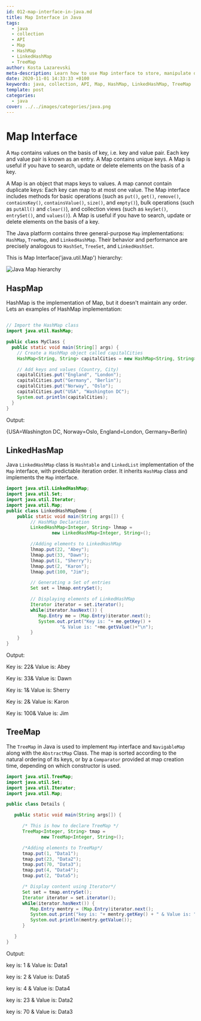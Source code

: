```yaml
---
id: 012-map-interface-in-java.md
title: Map Interface in Java
tags:
  - java
  - collection
  - API
  - Map
  - HashMap
  - LinkedHashMap
  - TreeMap
author: Kosta Lazarevski
meta-description: Learn how to use Map interface to store, manipulate data in Java
date: 2020-11-01 14:33:33 +0100
keywords: java, collection, API, Map, HashMap, LinkedHashMap, TreeMap
template: post
categories:
  - java
cover: ../../images/categories/java.png
---
```


# Map Interface

A `Map` contains values on the basis of key, i.e. key and value pair. Each key and value pair is known as an entry. A Map contains unique keys.
A Map is useful if you have to search, update or delete elements on the basis of a key.

A Map is an object that maps keys to values. A map cannot contain duplicate keys: Each key can map to at most one value. The Map interface includes methods for basic operations (such as `put()`, `get()`, `remove()`, `containsKey()`, `containsValue()`, `size()`, and `empty()`), bulk operations (such as `putAll()` and `clear()`), and collection views (such as `keySet()`, `entrySet()`, and `values()`). A Map is useful if you have to search, update or delete elements on the basis of a key.

The Java platform contains three general-purpose `Map` implementations: `HashMap`, `TreeMap`, and `LinkedHashMap`. Their behavior and performance are precisely analogous to `HashSet`, `TreeSet`, and `LinkedHashSet`.

This is Map Interface('java.util.Map') hierarchy:

![Java Map hierarchy](https://static.javatpoint.com/images/core/java-map-hierarchy.png)

## HaspMap

HashMap is the implementation of Map, but it doesn't maintain any order.
Lets an examples of HashMap implementation:

```java

// Import the HashMap class
import java.util.HashMap;

public class MyClass {
  public static void main(String[] args) {
    // Create a HashMap object called capitalCities
    HashMap<String, String> capitalCities = new HashMap<String, String>();

    // Add keys and values (Country, City)
    capitalCities.put("England", "London");
    capitalCities.put("Germany", "Berlin");
    capitalCities.put("Norway", "Oslo");
    capitalCities.put("USA", "Washington DC");
    System.out.println(capitalCities);
  }
}
```

 Output: 
 
{USA=Washington DC, Norway=Oslo, England=London, Germany=Berlin}

## LinkedHasMap

Java `LinkedHashMap` class is `Hashtable` and `LinkedList` implementation of the `Map` interface, with predictable iteration order. It inherits `HashMap` class and implements the `Map` interface.

```java
import java.util.LinkedHashMap;
import java.util.Set;
import java.util.Iterator;
import java.util.Map;
public class LinkedHashMapDemo {
    public static void main(String args[]) {
         // HashMap Declaration
         LinkedHashMap<Integer, String> lhmap = 
                 new LinkedHashMap<Integer, String>();

         //Adding elements to LinkedHashMap
         lhmap.put(22, "Abey");
         lhmap.put(33, "Dawn");
         lhmap.put(1, "Sherry");
         lhmap.put(2, "Karon");
         lhmap.put(100, "Jim");

         // Generating a Set of entries
         Set set = lhmap.entrySet();

         // Displaying elements of LinkedHashMap
         Iterator iterator = set.iterator();
         while(iterator.hasNext()) {
            Map.Entry me = (Map.Entry)iterator.next();
            System.out.print("Key is: "+ me.getKey() + 
                    "& Value is: "+me.getValue()+"\n");
         }
    }
}
```
Output:

Key is: 22& Value is: Abey

Key is: 33& Value is: Dawn

Key is: 1& Value is: Sherry

Key is: 2& Value is: Karon

Key is: 100& Value is: Jim

## TreeMap

The `TreeMap` in Java is used to implement `Map` interface and `NavigableMap` along with the `AbstractMap` Class. The map is sorted according to the natural ordering of its keys, or by a `Comparator` provided at map creation time, depending on which constructor is used.

```java
import java.util.TreeMap;
import java.util.Set;
import java.util.Iterator;
import java.util.Map;

public class Details {

   public static void main(String args[]) {

      /* This is how to declare TreeMap */
      TreeMap<Integer, String> tmap = 
             new TreeMap<Integer, String>();

      /*Adding elements to TreeMap*/
      tmap.put(1, "Data1");
      tmap.put(23, "Data2");
      tmap.put(70, "Data3");
      tmap.put(4, "Data4");
      tmap.put(2, "Data5");

      /* Display content using Iterator*/
      Set set = tmap.entrySet();
      Iterator iterator = set.iterator();
      while(iterator.hasNext()) {
         Map.Entry mentry = (Map.Entry)iterator.next();
         System.out.print("key is: "+ mentry.getKey() + " & Value is: ");
         System.out.println(mentry.getValue());
      }

   }
}
```

Output:

key is: 1 & Value is: Data1

key is: 2 & Value is: Data5

key is: 4 & Value is: Data4

key is: 23 & Value is: Data2

key is: 70 & Value is: Data3
